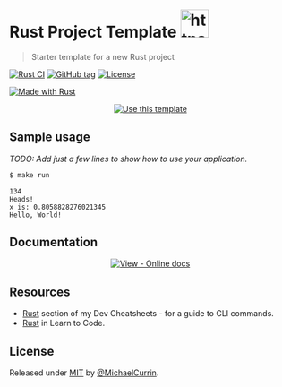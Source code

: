 # Rust Project Template <a href="https://rustacean.net/"><img src="https://rustacean.net/assets/rustacean-orig-noshadow.svg" alt="https://rustacean.net/assets/rustacean-orig-noshadow.svg" width="50" /></a>
> Starter template for a new Rust project

<!-- Badges generated with https://michaelcurrin.github.io/badge-generator/ -->
[![Rust CI](https://github.com/MichaelCurrin/rust-project-template/workflows/Rust%20CI/badge.svg)](https://github.com/MichaelCurrin/rust-project-template/actions?query=workflow%3A%22Rust+CI%22)
[![GitHub tag](https://img.shields.io/github/tag/MichaelCurrin/rust-project-template?include_prereleases=&sort=semver)](https://github.com/MichaelCurrin/rust-project-template/releases/)
[![License](https://img.shields.io/badge/License-MIT-blue)](#license)

[![Made with Rust](https://img.shields.io/badge/Rust-1-blue?logo=rust&logoColor=white)](https://www.rust-lang.org/)


<div align="center">

<!-- TODO: Remove the template badge in your copy. -->
[![Use this template](https://img.shields.io/badge/Generate-Use_this_template-2ea44f?style=for-the-badge&logo=github)](https://github.com/MichaelCurrin/rust-project-template/generate)

</div>


## Sample usage

_TODO: Add just a few lines to show how to use your application._

```sh
$ make run
```
```
134
Heads!
x is: 0.8058828276021345
Hello, World!
```


## Documentation

<div align="center">

[![View - Online docs](https://img.shields.io/badge/View-Online_docs-blue?style=for-the-badge)](https://michaelcurrin.github.io/rust-project-template/)

</div>


## Resources

- [Rust](https://michaelcurrin.github.io/dev-cheatsheets/cheatsheets/rust/) section of my Dev Cheatsheets - for a guide to CLI commands.
- [Rust](https://github.com/MichaelCurrin/learn-to-code/blob/master/en/topics/scripting_languages/Rust/README.md) in Learn to Code.



## License

Released under [MIT](/LICENSE) by [@MichaelCurrin](https://github.com/MichaelCurrin).
